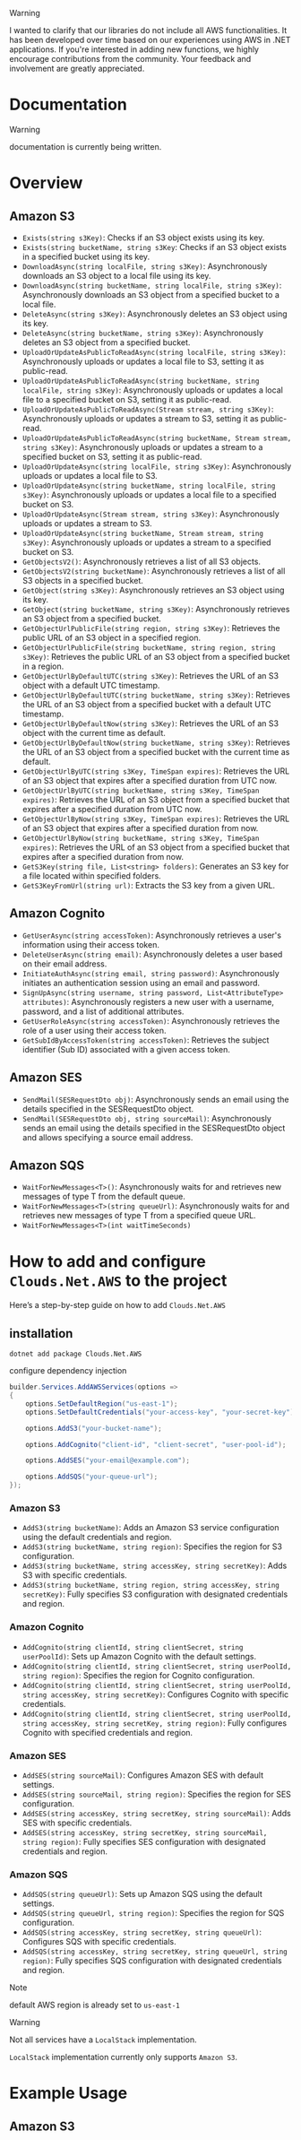 > [!WARNING]
> I wanted to clarify that our libraries do not include all AWS functionalities. It has been developed over time based on our experiences using AWS in .NET applications. If you're interested in adding new functions, we highly encourage contributions from the community. Your feedback and involvement are greatly appreciated.

# Documentation

> [!WARNING]
> documentation is currently being written.

# Overview

## Amazon S3

- `Exists(string s3Key)`: Checks if an S3 object exists using its key.
- `Exists(string bucketName, string s3Key`: Checks if an S3 object exists in a specified bucket using its key.
- `DownloadAsync(string localFile, string s3Key)`: Asynchronously downloads an S3 object to a local file using its key.
- `DownloadAsync(string bucketName, string localFile, string s3Key)`: Asynchronously downloads an S3 object from a specified bucket to a local file.
- `DeleteAsync(string s3Key)`: Asynchronously deletes an S3 object using its key.
- `DeleteAsync(string bucketName, string s3Key)`: Asynchronously deletes an S3 object from a specified bucket.
- `UploadOrUpdateAsPublicToReadAsync(string localFile, string s3Key)`: Asynchronously uploads or updates a local file to S3, setting it as public-read.
- `UploadOrUpdateAsPublicToReadAsync(string bucketName, string localFile, string s3Key)`: Asynchronously uploads or updates a local file to a specified bucket on S3, setting it as public-read.
- `UploadOrUpdateAsPublicToReadAsync(Stream stream, string s3Key)`: Asynchronously uploads or updates a stream to S3, setting it as public-read.
- `UploadOrUpdateAsPublicToReadAsync(string bucketName, Stream stream, string s3Key)`: Asynchronously uploads or updates a stream to a specified bucket on S3, setting it as public-read.
- `UploadOrUpdateAsync(string localFile, string s3Key)`: Asynchronously uploads or updates a local file to S3.
- `UploadOrUpdateAsync(string bucketName, string localFile, string s3Key)`: Asynchronously uploads or updates a local file to a specified bucket on S3.
- `UploadOrUpdateAsync(Stream stream, string s3Key)`: Asynchronously uploads or updates a stream to S3.
- `UploadOrUpdateAsync(string bucketName, Stream stream, string s3Key)`: Asynchronously uploads or updates a stream to a specified bucket on S3.
- `GetObjectsV2()`: Asynchronously retrieves a list of all S3 objects.
- `GetObjectsV2(string bucketName)`: Asynchronously retrieves a list of all S3 objects in a specified bucket.
- `GetObject(string s3Key)`: Asynchronously retrieves an S3 object using its key.
- `GetObject(string bucketName, string s3Key)`: Asynchronously retrieves an S3 object from a specified bucket.
- `GetObjectUrlPublicFile(string region, string s3Key)`: Retrieves the public URL of an S3 object in a specified region.
- `GetObjectUrlPublicFile(string bucketName, string region, string s3Key)`: Retrieves the public URL of an S3 object from a specified bucket in a region.
- `GetObjectUrlByDefaultUTC(string s3Key)`: Retrieves the URL of an S3 object with a default UTC timestamp.
- `GetObjectUrlByDefaultUTC(string bucketName, string s3Key)`: Retrieves the URL of an S3 object from a specified bucket with a default UTC timestamp.
- `GetObjectUrlByDefaultNow(string s3Key)`: Retrieves the URL of an S3 object with the current time as default.
- `GetObjectUrlByDefaultNow(string bucketName, string s3Key)`: Retrieves the URL of an S3 object from a specified bucket with the current time as default.
- `GetObjectUrlByUTC(string s3Key, TimeSpan expires)`: Retrieves the URL of an S3 object that expires after a specified duration from UTC now.
- `GetObjectUrlByUTC(string bucketName, string s3Key, TimeSpan expires)`: Retrieves the URL of an S3 object from a specified bucket that expires after a specified duration from UTC now.
- `GetObjectUrlByNow(string s3Key, TimeSpan expires)`: Retrieves the URL of an S3 object that expires after a specified duration from now.
- `GetObjectUrlByNow(string bucketName, string s3Key, TimeSpan expires)`: Retrieves the URL of an S3 object from a specified bucket that expires after a specified duration from now.
- `GetS3Key(string file, List<string> folders)`: Generates an S3 key for a file located within specified folders.
- `GetS3KeyFromUrl(string url)`: Extracts the S3 key from a given URL.

## Amazon Cognito

- `GetUserAsync(string accessToken)`: Asynchronously retrieves a user's information using their access token.
- `DeleteUserAsync(string email)`: Asynchronously deletes a user based on their email address.
- `InitiateAuthAsync(string email, string password)`: Asynchronously initiates an authentication session using an email and password.
- `SignUpAsync(string username, string password, List<AttributeType> attributes)`: Asynchronously registers a new user with a username, password, and a list of additional attributes.
- `GetUserRoleAsync(string accessToken)`: Asynchronously retrieves the role of a user using their access token.
- `GetSubIdByAccessToken(string accessToken)`: Retrieves the subject identifier (Sub ID) associated with a given access token.

## Amazon SES

- `SendMail(SESRequestDto obj)`: Asynchronously sends an email using the details specified in the SESRequestDto object.
- `SendMail(SESRequestDto obj, string sourceMail)`: Asynchronously sends an email using the details specified in the SESRequestDto object and allows specifying a source email address.

## Amazon SQS

- `WaitForNewMessages<T>()`: Asynchronously waits for and retrieves new messages of type T from the default queue.
- `WaitForNewMessages<T>(string queueUrl)`: Asynchronously waits for and retrieves new messages of type T from a specified queue URL.
- `WaitForNewMessages<T>(int waitTimeSeconds)`

# How to add and configure `Clouds.Net.AWS` to the project

Here’s a step-by-step guide on how to add `Clouds.Net.AWS`

## installation

```
dotnet add package Clouds.Net.AWS
```

configure dependency injection

```c#
builder.Services.AddAWSServices(options =>
{
    options.SetDefaultRegion("us-east-1");
    options.SetDefaultCredentials("your-access-key", "your-secret-key");

    options.AddS3("your-bucket-name");

    options.AddCognito("client-id", "client-secret", "user-pool-id");

    options.AddSES("your-email@example.com");

    options.AddSQS("your-queue-url");
});
```

### Amazon S3

- `AddS3(string bucketName)`: Adds an Amazon S3 service configuration using the default credentials and region.
- `AddS3(string bucketName, string region)`: Specifies the region for S3 configuration.
- `AddS3(string bucketName, string accessKey, string secretKey)`: Adds S3 with specific credentials.
- `AddS3(string bucketName, string region, string accessKey, string secretKey)`: Fully specifies S3 configuration with designated credentials and region.

### Amazon Cognito

- `AddCognito(string clientId, string clientSecret, string userPoolId)`: Sets up Amazon Cognito with the default settings.
- `AddCognito(string clientId, string clientSecret, string userPoolId, string region)`: Specifies the region for Cognito configuration.
- `AddCognito(string clientId, string clientSecret, string userPoolId, string accessKey, string secretKey)`: Configures Cognito with specific credentials.
- `AddCognito(string clientId, string clientSecret, string userPoolId, string accessKey, string secretKey, string region)`: Fully configures Cognito with specified credentials and region.

### Amazon SES

- `AddSES(string sourceMail)`: Configures Amazon SES with default settings.
- `AddSES(string sourceMail, string region)`: Specifies the region for SES configuration.
- `AddSES(string accessKey, string secretKey, string sourceMail)`: Adds SES with specific credentials.
- `AddSES(string accessKey, string secretKey, string sourceMail, string region)`: Fully specifies SES configuration with designated credentials and region.

### Amazon SQS

- `AddSQS(string queueUrl)`: Sets up Amazon SQS using the default settings.
- `AddSQS(string queueUrl, string region)`: Specifies the region for SQS configuration.
- `AddSQS(string accessKey, string secretKey, string queueUrl)`: Configures SQS with specific credentials.
- `AddSQS(string accessKey, string secretKey, string queueUrl, string region)`: Fully specifies SQS configuration with designated credentials and region.

> [!NOTE]
> default AWS region is already set to `us-east-1`

> [!WARNING]
> Not all services have a `LocalStack` implementation.
>
> `LocalStack` implementation currently only supports `Amazon S3`.

# Example Usage

## Amazon S3

```c#

```
